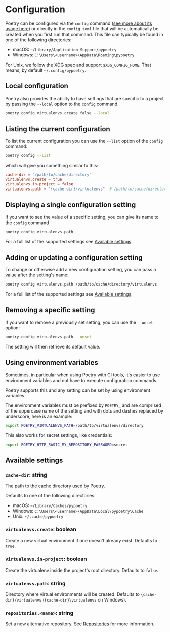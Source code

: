 # Configuration

Poetry can be configured via the `config` command ([see more about its usage
here](/docs/cli/#config))  or directly in the `config.toml` file that will
be automatically be created when you first run that command.  This file can
typically be found in one of the following directories:

- macOS:   `~/Library/Application Support/pypoetry`
- Windows: `C:\Users\<username>\AppData\Roaming\pypoetry`

For Unix, we follow the XDG spec and support `$XDG_CONFIG_HOME`.  That
means, by default `~/.config/pypoetry`.

## Local configuration

Poetry also provides the ability to have settings that are specific to a
project by passing the `--local` option to the `config` command.

```bash
poetry config virtualenvs.create false --local
```

## Listing the current configuration

To list the current configuration you can use the `--list` option of the
`config` command:

```bash
poetry config --list
```

which will give you something similar to this:

```toml
cache-dir = "/path/to/cache/directory"
virtualenvs.create = true
virtualenvs.in-project = false
virtualenvs.path = "{cache-dir}/virtualenvs"  # /path/to/cache/directory/virtualenvs
```

## Displaying a single configuration setting

If you want to see the value of a specific setting, you can give its name to
the `config` command

```bash
poetry config virtualenvs.path
```

For a full list of the supported settings see [Available
settings](#available-settings).

## Adding or updating a configuration setting

To change or otherwise add a new configuration setting, you can pass a value
after the setting's name:

```bash
poetry config virtualenvs.path /path/to/cache/directory/virtualenvs
```

For a full list of the supported settings see [Available
settings](#available-settings).

## Removing a specific setting

If you want to remove a previously set setting, you can use the `--unset`
option:

```bash
poetry config virtualenvs.path --unset
```

The setting will then retrieve its default value.

## Using environment variables

Sometimes, in particular when using Poetry with CI tools, it's easier to use
environment variables and not have to execute configuration commands.

Poetry supports this and any setting can be set by using environment
variables.

The environment variables must be prefixed by `POETRY_` and are comprised of
the uppercase name of the setting and with dots and dashes replaced by
underscore, here is an example:

```bash
export POETRY_VIRTUALENVS_PATH=/path/to/virtualenvs/directory
```

This also works for secret settings, like credentials:

```bash
export POETRY_HTTP_BASIC_MY_REPOSITORY_PASSWORD=secret
```


## Available settings

### `cache-dir`: string

The path to the cache directory used by Poetry.

Defaults to one of the following directories:

- macOS:   `~/Library/Caches/pypoetry`
- Windows: `C:\Users\<username>\AppData\Local\pypoetry\Cache`
- Unix:    `~/.cache/pypoetry`

### `virtualenvs.create`: boolean

Create a new virtual environment if one doesn't already exist.  Defaults to
`true`.

### `virtualenvs.in-project`: boolean

Create the virtualenv inside the project's root directory.  Defaults to
`false`.

### `virtualenvs.path`: string

Directory where virtual environments will be created.  Defaults to
`{cache-dir}/virtualenvs` (`{cache-dir}\virtualenvs` on Windows).

### `repositories.<name>`: string

Set a new alternative repository. See [Repositories](/docs/repositories/)
for more information.

